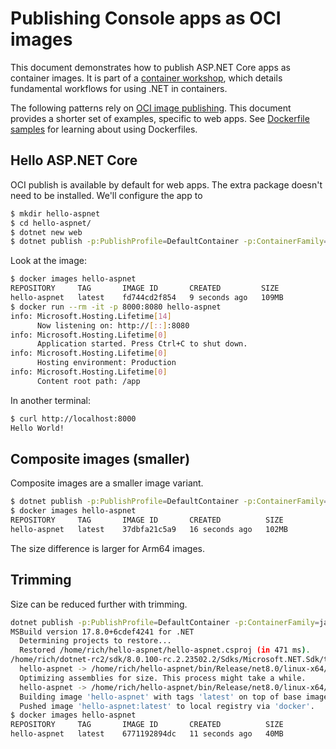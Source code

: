 # Publishing Console apps as OCI images

This document demonstrates how to publish ASP.NET Core apps as container images. It is part of a [container workshop](README.md), which details fundamental workflows for using .NET in containers. 

The following patterns rely on [OCI image publishing](publish-oci.md). This document provides a shorter set of examples, specific to web apps. See [Dockerfile samples](dockerfile-samples.md) for learning about using Dockerfiles.

## Hello ASP.NET Core

OCI publish is available by default for web apps. The extra package doesn't need to be installed. We'll configure the app to 

```bash
$ mkdir hello-aspnet
$ cd hello-aspnet/
$ dotnet new web
$ dotnet publish -p:PublishProfile=DefaultContainer -p:ContainerFamily=jammy-chiseled
```

Look at the image:

```bash
$ docker images hello-aspnet
REPOSITORY     TAG       IMAGE ID       CREATED         SIZE
hello-aspnet   latest    fd744cd2f854   9 seconds ago   109MB
$ docker run --rm -it -p 8000:8080 hello-aspnet
info: Microsoft.Hosting.Lifetime[14]
      Now listening on: http://[::]:8080
info: Microsoft.Hosting.Lifetime[0]
      Application started. Press Ctrl+C to shut down.
info: Microsoft.Hosting.Lifetime[0]
      Hosting environment: Production
info: Microsoft.Hosting.Lifetime[0]
      Content root path: /app
```

In another terminal:

```bash
$ curl http://localhost:8000
Hello World!
```

## Composite images (smaller)

Composite images are a smaller image variant.

```bash
$ dotnet publish -p:PublishProfile=DefaultContainer -p:ContainerFamily=jammy-chiseled-composite
$ docker images hello-aspnet
REPOSITORY     TAG       IMAGE ID       CREATED          SIZE
hello-aspnet   latest    37dbfa21c5a9   16 seconds ago   102MB
```

The size difference is larger for Arm64 images.

## Trimming

Size can be reduced further with trimming.

```bash
dotnet publish -p:PublishProfile=DefaultContainer -p:ContainerFamily=jammy-chiseled -p:PublishTrimmed=true --sc
MSBuild version 17.8.0+6cdef4241 for .NET
  Determining projects to restore...
  Restored /home/rich/hello-aspnet/hello-aspnet.csproj (in 471 ms).
/home/rich/dotnet-rc2/sdk/8.0.100-rc.2.23502.2/Sdks/Microsoft.NET.Sdk/targets/Microsoft.NET.RuntimeIdentifierInference.targets(311,5): message NETSDK1057: You are using a preview version of .NET. See: https://aka.ms/dotnet-support-policy [/home/rich/hello-aspnet/hello-aspnet.csproj]
  hello-aspnet -> /home/rich/hello-aspnet/bin/Release/net8.0/linux-x64/hello-aspnet.dll
  Optimizing assemblies for size. This process might take a while.
  hello-aspnet -> /home/rich/hello-aspnet/bin/Release/net8.0/linux-x64/publish/
  Building image 'hello-aspnet' with tags 'latest' on top of base image 'mcr.microsoft.com/dotnet/runtime-deps:8.0.0-rc.2-jammy-chiseled'.
  Pushed image 'hello-aspnet:latest' to local registry via 'docker'.
$ docker images hello-aspnet
REPOSITORY     TAG       IMAGE ID       CREATED          SIZE
hello-aspnet   latest    6771192894dc   11 seconds ago   40MB
```